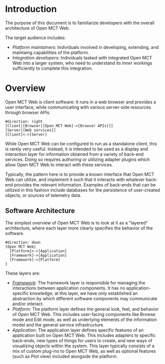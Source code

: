 # Introduction

The purpose of this document is to familiarize developers with the
overall architecture of Open MCT Web.

The target audience includes:

* _Platform maintainers_: Individuals involved in developing,
  extending, and maintaing capabilities of the platform.
* _Integration developers_: Individuals tasked with integrated
  Open MCT Web into a larger system, who need to understand
  its inner workings sufficiently to complete this integration.

# Overview

Open MCT Web is client software: It runs in a web browser and
provides a user interface, while communicating with various
server-side resources through browser APIs.

```nomnoml
#direction: right
[Client|[Browser|[Open MCT Web]->[Browser APIs]]]
[Server|[Web services]]
[Client]<->[Server]
```

While Open MCT Web can be configured to run as a standalone client,
this is rarely very useful. Instead, it is intended to be used as a
display and interaction layer for information obtained from a
variety of back-end services. Doing so requires authoring or utilizing
adapter plugins which allow Open MCT Web to interact with these services.

Typically, the pattern here is to provide a known interface that
Open MCT Web can utilize, and implement it such that it interacts with
whatever back-end provides the relevant information.
Examples of back-ends that can be utilized in this fashion include
databases for the persistence of user-created objects, or sources of
telemetry data.

## Software Architecture

The simplest overview of Open MCT Web is to look at it as a "layered"
architecture, where each layer more clearly specifies the behavior
of the software.

```nomnoml
#direction: down
[Open MCT Web|
  [Platform]<->[Application]
  [Framework]->[Application]
  [Framework]->[Platform]
]
```

These layers are:

* [_Framework_](Framework.html): The framework layer is responsible for
  managing the interactions between application components. It has no
  application-specific knowledge; at this layer, we have only
  established an abstraction by which different software components
  may communicate and/or interact.
* _Platform_: The platform layer defines the general look, feel, and
  behavior of Open MCT Web. This includes user-facing components like
  Browse mode and Edit mode, as well as underlying elements of the
  information model and the general service infrastructure.
* _Application_: The application layer defines specific features of
  an application built on Open MCT Web. This includes adapters to
  specific back-ends, new types of things for users to create, and
  new ways of visualizing objects within the system. This layer
  typically consists of a mix of custom plug-ins to Open MCT Web,
  as well as optional features (such as Plot view) included alongside
  the platform.


